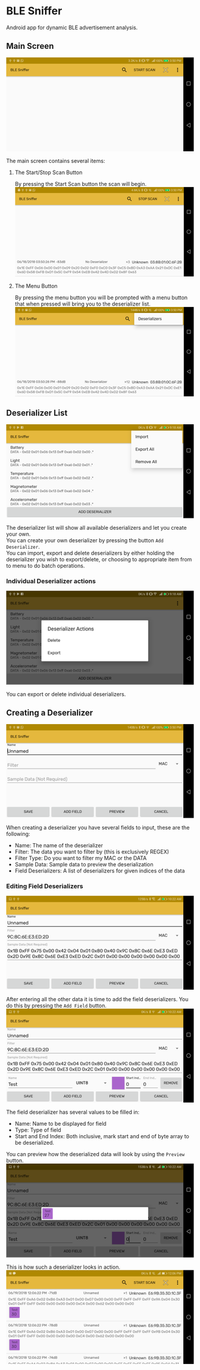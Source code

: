 # BLE Sniffer

Android app for dynamic BLE advertisement analysis.

## Main Screen
![](./tutorial/img1.png?raw=true "Main Screen")

The main screen contains several items:

1. The Start/Stop Scan Button

   By pressing the Start Scan button the scan will begin.<br/>
   ![](./tutorial/img2.png?raw=true "Start Scan")
2. The Menu Button

   By pressing the menu button you will be prompted with a menu button that when pressed will bring you to the deserializer list.<br/>
   ![](./tutorial/img3.png?raw=true "Deserializer Menu")

## Deserializer List
![](./tutorial/img4.png?raw=true "Deserializer List")

The deserializer list will show all available deserializers and let you create your own.<br/>
You can create your own deserializer by pressing the button `Add Deserializer`.<br/>
You can import, export and delete deserializers by either holding the deserializer you wish to export/delete, or choosing to appropriate item from to menu to do batch operations.

### Individual Deserializer actions
![](./tutorial/img10.png?raw=true "Export/Delete")

You can export or delete individual deserializers.

## Creating a Deserializer
![](./tutorial/img5.png?raw=true "Creating a Deserializer")

When creating a deserializer you have several fields to input, these are the following:
* Name: The name of the deserializer
* Filter: The data you want to filter by (this is exclusively REGEX)
* Filter Type: Do you want to filter my MAC or the DATA
* Sample Data: Sample data to preview the deserialization
* Field Deserializers: A list of deserializers for given indices of the data

### Editing Field Deserializers
![](./tutorial/img6.png?raw=true "Editing Field Deserializers")

After entering all the other data it is time to add the field deserializers.
You do this by pressing the `Add Field` button.<br/>
![](./tutorial/img7.png?raw=true "Add Field")

The field deserializer has several values to be filled in:
* Name: Name to be displayed for field
* Type: Type of field
* Start and End Index: Both inclusive, mark start and end of byte array to be deserialized.

You can preview how the deserialized data will look by using the `Preview` button.<br/>
![](./tutorial/img8.png?raw=true "Preview")

This is how such a deserializer looks in action.<br/>
![](./tutorial/img9.png?raw=true "Actual View")
